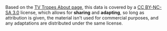 Based on the [TV Tropes About page](https://tvtropes.org/pmwiki/pmwiki.php/Administrivia/WelcomeToTVTropes), this data is covered by a [CC BY-NC-SA 3.0](https://creativecommons.org/licenses/by-nc-sa/3.0/) license, which allows for **sharing** and **adapting**, so long as attribution is given, the material isn't used for commercial purposes, and any adaptations are distributed under the same license.